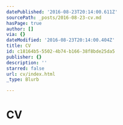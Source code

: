 ```yaml
---
datePublished: '2016-08-23T20:14:00.611Z'
sourcePath: _posts/2016-08-23-cv.md
hasPage: true
author: []
via: {}
dateModified: '2016-08-23T20:14:00.404Z'
title: CV
id: c18164b5-5502-4b74-b166-38f8bde25da5
publisher: {}
description: ''
starred: false
url: cv/index.html
_type: Blurb

---
```

# CV